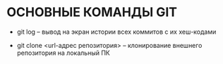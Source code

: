 # ОСНОВНЫЕ КОМАНДЫ GIT

*   git log – вывод на экран истории всех коммитов с их хеш-кодами

*   git clone <url-адрес репозитория> – клонирование внешнего репозитория на  локальный ПК
